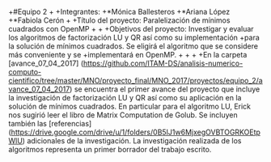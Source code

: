 +#Equipo 2
+
+Integrantes: 
+*Mónica Ballesteros 
+*Ariana López 
+*Fabiola Cerón
+
+Título del proyecto: Paralelización de mínimos cuadrados con OpenMP 
+
+
+Objetivos del proyecto: Investigar y evaluar los algoritmos de factorización LU y QR así como su implementación
+para la solución de mínimos cuadrados. Se eligirá el algoritmo que se considere más conveniente y se
+implementará en OpenMP.
+
+
+
+En la carpeta [avance_07_04_2017] (https://github.com/ITAM-DS/analisis-numerico-computo-cientifico/tree/master/MNO/proyecto_final/MNO_2017/proyectos/equipo_2/avance_07_04_2017) se encuentra el primer avance del proyecto que incluye la investigación de factorización LU y QR así como su aplicación en la solución de mínimos cuadrados. En particular para el algoritmo LU, Erick nos sugirió leer el libro de Matrix Computation de Golub. Se incluyen también las [referencias] (https://drive.google.com/drive/u/1/folders/0B5IJ1w6MjxegOVBTOGRKOEtpWlU) adicionales de la investigación.  La investigación realizada de los algoritmos representa un primer borrador del trabajo escrito.
